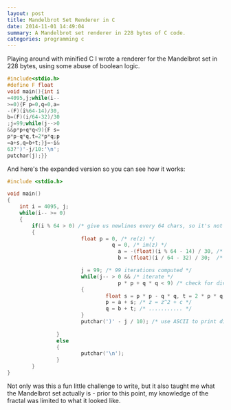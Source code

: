 ```yaml
---
layout: post
title: Mandelbrot Set Renderer in C
date: 2014-11-01 14:49:04
summary: A Mandelbrot set renderer in 228 bytes of C code.
categories: programming c
---
```

Playing around with minified C I wrote a renderer for the Mandelbrot set in 228 bytes, using some abuse of boolean logic.
```c
#include<stdio.h>
#define F float
void main(){int i
=4095,j;while(i--
>=0){F p=0,q=0,a=
-(F)(i%64-14)/30,
b=(F)(i/64-32)/30
;j=99;while(j-->0
&&p*p+q*q<9){F s=
p*p-q*q,t=2*p*q;p
=a+s,q=b+t;}j=~i&
63?')'-j/10:'\n';
putchar(j);}}
```
And here's the expanded version so you can see how it works:
```c
#include <stdio.h>

void main()
{
    int i = 4095, j;
    while(i-- >= 0)
    {
        if(i % 64 > 0) /* give us newlines every 64 chars, so it's not rendered as one line */
        {
						float p = 0, /* re(z) */
								  q = 0, /* im(z) */
									a = -(float)(i % 64 - 14) / 30, /* re(c) */
									b = (float)(i / 64 - 32) / 30;  /* im(c) */

						j = 99; /* 99 iterations computed */
						while(j-- > 0 && /* iterate */
									p * p + q * q < 9) /* check for divergence - z not too large */
						{
								float s = p * p - q * q, t = 2 * p * q; /* square z */
								p = a + s; /* z = z^2 + c */
								q = b + t; /* ........... */
						}
						putchar(')' - j / 10); /* use ASCII to print different character
																			depending on iterations until divergence */
				}
				else
				{
						putchar('\n');
				}
		}
}
```
Not only was this a fun little challenge to write, but it also taught me what the Mandelbrot set actually is - prior to this point, my knowledge of the fractal was limited to what it looked like.
